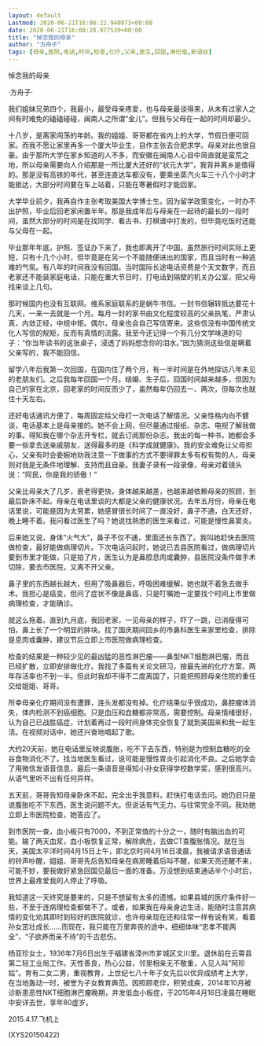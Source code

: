 ```yaml
---
layout: default
Lastmod: 2020-06-21T16:08:22.940973+00:00
date: 2020-06-21T16:08:20.977539+00:00
title: "悼念我的母亲"
author: "方舟子"
tags: [母亲,医院,电话,时间,检查,化疗,父亲,医生,回国,淋巴瘤,新语丝]
---
```


悼念我的母亲

·方舟子·

我们姐妹兄弟四个，我最小，最受母亲疼爱，也与母亲最谈得来，从未有过家人之间有时难免的磕磕碰碰，闽南人之所谓“金儿”。但我与父母在一起的时间却最少。

十八岁，是离家闯荡的年龄。我的姐姐、哥哥都在省内上的大学，节假日便可回家。而我不愿让家里再多一个厦大毕业生，自作主张去合肥求学。母亲对此也很自豪。由于那所大学在家乡知道的人不多，而安徽在闽南人心目中简直就是蛮荒之地，所以母亲需要向人介绍那是一所比厦大还好的“状元大学”，我背井离乡是值得的。那是没有高铁的年代，甚至连直达车都没有，要乘坐蒸汽火车三十八个小时才能抵达，大部分时间要在车上站着，只能在寒暑假时才能回家。

大学毕业前夕，我再自作主张考取美国大学博士生。因为留学政策变化，一时办不出护照，毕业后回老家闲置半年。那是我成年后与母亲在一起待的最长的一段时间，虽然大部分的时间是在找同学、看古书、打棋谱中打发的，但毕竟吃饭时还能与父母在一起。

毕业那年年底，护照、签证办下来了，我也即离开了中国。虽然旅行时间实际上更短，只有十几个小时，但毕竟是在另一个不能随便进出的国家，而且当时有一种逃难的气氛。有八年的时间我没有回国。当时国际长途电话资费是个天文数字，而且老家还不能装家庭电话，只能在重大节日时，打电话到隔壁的机关办公室，把父母找来谈上几句。

那时候国内也没有互联网。维系家庭联系的是蜗牛书信。一封书信辗转抵达要花十几天，一来一去就是一个月。每月一封的家书由文化程度较高的父亲执笔，严肃认真，内敛正经，中规中矩。偶尔，母亲也会自己写信寄来。这些信没有中国传统文化人写信的规矩，反而有真情的流露。我至今还记得一个有几分文学味道的句子：“你当年读书的这张桌子，浸透了妈妈想念你的泪水。”因为猜测这些信是瞒着父亲写的，我不能回信。

留学八年后我第一次回国，在国内住了两个月，有一半时间是在外地探访八年未见的老朋友们。之后我每年回国一个月。结婚、生子后，回国时间越来越多，但因为自己的家在北京，回老家的时间反而少了，虽然每年仍回去一、两次，但每次也就住十天左右。

还好电话通讯方便了，每周固定给父母打一次电话了解情况。父亲性格内向不健谈，电话基本上是母亲接的。她不会上网，但尽量通过报纸、杂志、电视了解我做的事。得知我在哪个杂志开专栏，就去订阅那份杂志。我出的每一种书，她都会多要一些拿去送亲戚朋友，送得最多的是《科学成就健康》。我的安全难免让父母担心，父亲有时会委婉地劝我注意一下做事的方式不要得罪太多有权有势的人，母亲则对我是无条件地理解、支持而且自豪。我妻子录有一段录像，母亲对着镜头说：“阿民，你是我的骄傲！”

父亲比母亲大了几岁，衰老得更快，身体越来越差，也越来越依赖母亲的照顾，到最后卧床不起。母亲在电话里谈的大都是父亲的健康状况。去年五月份，母亲在电话里说，可能是因为太劳累，她感冒很长时间了一直没好，鼻子不通，白天还好，晚上睡不着。我问看过医生了吗？她说找熟悉的医生来看过，可能是慢性鼻窦炎。

后来她又说，身体“火气大”，鼻子不仅不通，里面还长东西了。我叫她赶快去医院做检查，最好能做病理切片。下次电话问起时，她说已去县医院看过，做病理切片要到市里才能做，只是拍了片，医生认为是鼻腔息肉或囊肿，县医院没条件做手术切除，要去市医院，又离不开父亲。

鼻子里的东西越长越大，但用了吸鼻器后，呼吸困难缓解，她也就不着急去做手术。我担心是癌变，但问了症状不像是鼻癌，只是叮嘱她一定要找个时间上市里做病理检查，才能确诊。

就这么拖着。直到九月底，我回老家，一见母亲的样子，吓了一跳，已消瘦得可怕，鼻上长了一个明显的肿块。找了国庆期间回乡的市鼻科医生来家里检查，排除是息肉或囊肿，建议节后立即上市医院做病理检查。

检查的结果是一种较少见的最凶猛的恶性淋巴瘤——鼻型NKT细胞淋巴瘤，而且已经扩散，立即安排做化疗。我找了多篇有关论文研习，按最先进的化疗方案，两年存活率也不到一半。但此时我却不得不二度离国了，只能把照顾母亲住院的重任交给姐姐、哥哥。

所幸母亲化疗期间没有遭罪，连头发都没有掉。化疗结果似乎很成功，鼻腔瘤体消失，体内检测不到癌细胞。只是血压和血糖都非常高，需要控制。母亲情绪很好，认为自己已战胜癌症，计划着再过一段时间身体完全恢复了就到美国来和我一起生活。在视频对话中，她还兴奋地唱起了歌。

大约20天前，她在电话里反映说腹胀，吃不下去东西，特别是为控制血糖吃的全谷食物消化不了。找当地医生看过，说可能是慢性胃炎引起消化不良。之后她学会了用微信发语音信息，最后一条语音是得知小孙女获得学校数学奖，感到很高兴。从语气里听不出有任何异样。

五天前，哥哥告知母亲卧床不起，完全出乎我意料，赶快打电话去问。她仍旧只是说腹胀吃不下东西，医生说问题不大。但说话有气无力，与往常完全不同。我劝她立即上市医院检查，她答应了。

到市医院一查，血小板只有7000，不到正常值的十分之一，随时有脑出血的可能。输了两天血浆，血小板恢复正常，解除病危，去做CT查腹胀情况。就在当天，美国太平洋时间4月15日上午，即北京时间4月16日凌晨，我被请求语音通话的铃声吵醒，姐姐、哥哥先后告知母亲在病房睡着后叫不醒，如果天亮还醒不来，可能不妙，要我做好紧急回国见最后一面的准备。万没想到结束通话半个小时后，世界上最疼爱我的人停止了呼吸。

我知道这一天终究是要来的，只是不想留有太多的遗憾。如果县城的医疗条件好一些，不至于连病理检查都做不了。或者，如果我在母亲身边生活，能随时注意其病情的变化劝其即时到较好的医院就诊，也许母亲现在还和往常一样有说有笑，看着孙女茁壮成长……而现在，我只能在万里奔丧的途中，细细体味“忠孝不能两全”、“子欲养而亲不待”的千古悲伤。

杨亚珍女士，1936年7月6日出生于福建省漳州市芗城区文川里。退休前在云霄县第二轻工业局工作。天性善良，热心公益，邻里相亲无不敬重，人见人叫”阿珍姑“。育有二女二男，重视教育，上世纪七八十年子女先后以优异成绩考上大学，在当地轰动一时，被誉为子女教育典范。因照顾老伴，积劳成疾，2014年10月被诊断患恶性NKT细胞淋巴瘤晚期，并发低血小板症，于2015年4月16日凌晨在睡眠中安详去世，享年80虚岁。

2015.4.17.飞机上

(XYS20150422)

